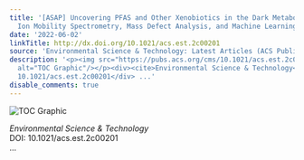 ```yaml
---
title: '[ASAP] Uncovering PFAS and Other Xenobiotics in the Dark Metabolome Using
  Ion Mobility Spectrometry, Mass Defect Analysis, and Machine Learning'
date: '2022-06-02'
linkTitle: http://dx.doi.org/10.1021/acs.est.2c00201
source: 'Environmental Science & Technology: Latest Articles (ACS Publications)'
description: '<p><img src="https://pubs.acs.org/cms/10.1021/acs.est.2c00201/asset/images/medium/es2c00201_0008.gif"
  alt="TOC Graphic"/></p><div><cite>Environmental Science & Technology</cite></div><div>DOI:
  10.1021/acs.est.2c00201</div> ...'
disable_comments: true
---
```

<p><img src="https://pubs.acs.org/cms/10.1021/acs.est.2c00201/asset/images/medium/es2c00201_0008.gif" alt="TOC Graphic"/></p><div><cite>Environmental Science & Technology</cite></div><div>DOI: 10.1021/acs.est.2c00201</div> ...
